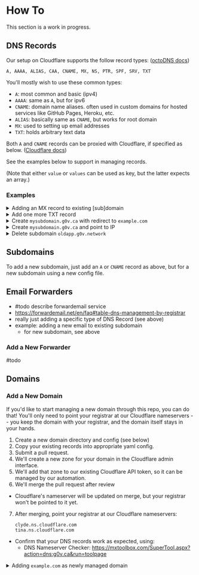 # How To

This section is a work in progress.

## DNS Records

Our setup on Cloudflare supports the follow record types: ([octoDNS docs][])

    A, AAAA, ALIAS, CAA, CNAME, MX, NS, PTR, SPF, SRV, TXT

You'll mostly wish to use these common types:
- `A`: most common and basic (ipv4)
- `AAAA`: same as `A`, but for ipv6
- `CNAME`: domain name aliases. often used in custom domains for hosted services like GitHub Pages, Heroku, etc.
- `ALIAS`: basically same as `CNAME`, but works for root domain
- `MX`: used to setting up email addresses
- `TXT`: holds arbitrary text data

Both `A` and `CNAME` records can be proxied with Cloudflare, if specified as below. ([Cloudflare docs][])

   [Cloudflare docs]: https://support.cloudflare.com/hc/en-us/articles/200169626-What-subdomains-are-appropriate-for-orange-gray-clouds-

See the examples below to support in managing records.

(Note that either `value` or `values` can be used as key, but the latter expects an array.)

### Examples

<details>
  <summary>Adding an MX record to existing [sub]domain</summary>

```diff
diff --git a/g0v.ca./g0v.ca.yaml b/g0v.ca./g0v.ca.yaml
index 3050a90..474481e 100644
--- a/g0v.ca./g0v.ca.yaml
+++ b/g0v.ca./g0v.ca.yaml
@@ -15,3 +15,7 @@
       repository: https://github.com/ronnywang/301-service
       maintainer:
         - ronnywang
+  - type: MX
+    values:
+      - exchange: mx.example.com.
+        preference: 10
```

</details>

<details>
  <summary>Add one more TXT record</summary>

```diff
diff --git a/g0v.ca./g0v.ca.yaml b/g0v.ca./g0v.ca.yaml
index 3050a90..2a62d42 100644
--- a/g0v.ca./g0v.ca.yaml
+++ b/g0v.ca./g0v.ca.yaml
@@ -6,6 +6,7 @@
       - admin=patcon
       # Used for 301 redirect service below
       - 301 https://g0v.tw/
+      - google-site-verification=1234-abcd-5678-EFGH
   - type: ALIAS
     value: 301.ronny.tw.
     octodns:
```

</details>

<details>
  <summary>Create <code>mysubdomain.g0v.ca</code> with redirect to <code>example.com</code></summary>

```diff
diff --git a/g0v.ca./mysubdomain.g0v.ca.yaml b/g0v.ca./mysubdomain.g0v.ca.yaml
new file mode 100644
index 0000000..7536024
--- /dev/null
+++ b/g0v.ca./mysubdomain.g0v.ca.yaml
@@ -0,0 +1,15 @@
+---
+mysubdomain:
+  - type: TXT
+    values:
+      # Used for 301 redirect service below
+      - 301 https://example.com/
+  - type: ALIAS
+    value: 301.ronny.tw.
+    octodns:
+      cloudflare:
+        proxied: true
+    metdata:
+      repository: https://github.com/ronnywang/301-service
+      maintainer:
+        - ronnywang
```

</details>


<details>
  <summary>Create <code>mysubdomain.g0v.ca</code> and point to IP</summary>

```diff
diff --git a/g0v.ca./mysubdomain.g0v.ca.yaml b/g0v.ca./mysubdomain.g0v.ca.yaml
new file mode 100644
index 0000000..d079979
--- /dev/null
+++ b/g0v.ca./mysubdomain.g0v.ca.yaml
@@ -0,0 +1,11 @@
+---
+mysubdomain:
+  - type: A
+    octodns:
+      cloudflare:
+        proxied: true
+    value: 123.45.67.89
+    metdata:
+      repository: https://github.com/your-user/your-repo
+      maintainer:
+        - some-username
```

</details>

<details>
  <summary>Delete subdomain <code>oldapp.g0v.network</code></summary>

```diff
diff --git a/g0v.network./oldapp.g0v.network.yaml b/g0v.network./oldapp.g0v.network.yaml
deleted file mode 100644
index ed900a2..0000000
--- a/g0v.network./oldapp.g0v.network.yaml
+++ /dev/null
@@ -1,11 +0,0 @@
----
-oldapp:
-  type: CNAME
-  value: my-old-app.netlify.com.
-  metadata:
-    repo: https://github.com/g0v-network/my-old-app
-    maintainer:
-      - some-username
```

</details>

[octoDNS docs]: https://github.com/octodns/octodns#supported-providers

## Subdomains

To add a new subdomain, just add an `A` or `CNAME` record as above, but for a
new subdomain using a new config file.

## Email Forwarders

- #todo describe forwardemail service
- https://forwardemail.net/en/faq#table-dns-management-by-registrar
- really just adding a specific type of DNS Record (see above)
- example: adding a new email to existing subdomain
  - for new subdomain, see above

### Add a New Forwarder

#todo

## Domains

### Add a New Domain

If you'd like to start managing a new domain through this repo, you can do
that! You'll only need to point your registrar at our Cloudflare nameservers --
you keep the domain with your registrar, and the domain itself stays in your
hands.

1. Create a new domain directory and config (see below)
2. Copy your existing records into appropriate yaml config.
3. Submit a pull request.
4. We'll create a new zone for your domain in the Cloudflare admin interface.
5. We'll add that zone to our existing Cloudflare API token, so it can be managed by our automation.
6. We'll merge the pull request after review
  - Cloudflare's nameserver will be updated on merge, but your registrar won't be pointed to it yet.
7. After merging, point your registrar at our Cloudflare nameservers:
    ```
    clyde.ns.cloudflare.com
    tina.ns.cloudflare.com
    ```
- Confirm that your DNS records work as expected, using:
  - DNS Nameserver Checker: https://mxtoolbox.com/SuperTool.aspx?action=dns:g0v.ca&run=toolpage

<details>
  <summary>Adding <code>example.com</code> as newly managed domain</summary>

```diff
diff --git a/README.md b/README.md
index b079994..8266139 100644
--- a/README.md
+++ b/README.md
@@ -7,6 +7,7 @@ The following damains can be managed here:
 - `g0v.ca`
 - `c4nada.ca`
 - `t0ronto.ca`
+- `example.com`
 
 Changing or adding DNS records in `main` branch of this repository will update
 the actual domain records.
diff --git a/config.yaml b/config.yaml
index 3d10aed..c23c490 100644
--- a/config.yaml
+++ b/config.yaml
@@ -35,3 +35,8 @@ zones:
       - config-files
     targets:
       - cloudflare
+  example.com.:
+    sources:
+      - config-files
+    targets:
+      - cloudflare
diff --git a/example.com./example.com.yaml b/example.com./example.com.yaml
new file mode 100644
index 0000000..acedadd
--- /dev/null
+++ b/example.com./example.com.yaml
@@ -0,0 +1,6 @@
+---
+'':
+  - type: TXT
+    values:
+      # Who has admin for this domain
+      - admin=<some identifier of person who owns it>
```

</details>
